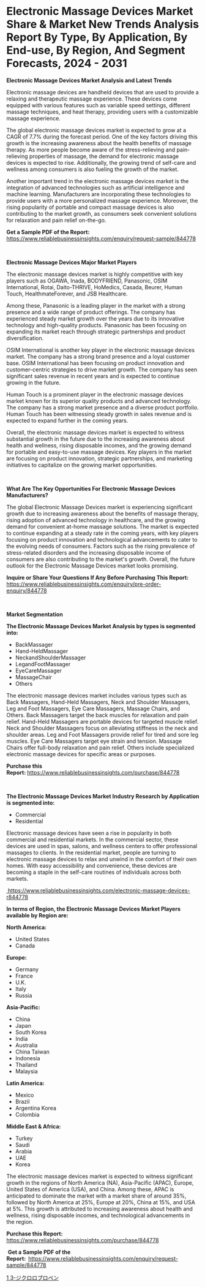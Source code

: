 <p><h1>Electronic Massage Devices Market Share & Market New Trends Analysis Report By Type, By Application, By End-use, By Region, And Segment Forecasts, 2024 - 2031</h1></p><p><strong>Electronic Massage Devices Market Analysis and Latest Trends</strong></p>
<p><p>Electronic massage devices are handheld devices that are used to provide a relaxing and therapeutic massage experience. These devices come equipped with various features such as variable speed settings, different massage techniques, and heat therapy, providing users with a customizable massage experience.</p><p>The global electronic massage devices market is expected to grow at a CAGR of 7.7% during the forecast period. One of the key factors driving this growth is the increasing awareness about the health benefits of massage therapy. As more people become aware of the stress-relieving and pain-relieving properties of massage, the demand for electronic massage devices is expected to rise. Additionally, the growing trend of self-care and wellness among consumers is also fueling the growth of the market.</p><p>Another important trend in the electronic massage devices market is the integration of advanced technologies such as artificial intelligence and machine learning. Manufacturers are incorporating these technologies to provide users with a more personalized massage experience. Moreover, the rising popularity of portable and compact massage devices is also contributing to the market growth, as consumers seek convenient solutions for relaxation and pain relief on-the-go.</p></p>
<p><strong>Get a Sample PDF of the Report:&nbsp;</strong> <a href="https://www.reliablebusinessinsights.com/enquiry/request-sample/844778">https://www.reliablebusinessinsights.com/enquiry/request-sample/844778</a></p>
<p>&nbsp;</p>
<p><strong>Electronic Massage Devices Major Market Players</strong></p>
<p><p>The electronic massage devices market is highly competitive with key players such as OGAWA, Inada, BODYFRIEND, Panasonic, OSIM International, Rotai, Daito-THRIVE, HoMedics, Casada, Beurer, Human Touch, HealthmateForever, and JSB Healthcare.</p><p>Among these, Panasonic is a leading player in the market with a strong presence and a wide range of product offerings. The company has experienced steady market growth over the years due to its innovative technology and high-quality products. Panasonic has been focusing on expanding its market reach through strategic partnerships and product diversification.</p><p>OSIM International is another key player in the electronic massage devices market. The company has a strong brand presence and a loyal customer base. OSIM International has been focusing on product innovation and customer-centric strategies to drive market growth. The company has seen significant sales revenue in recent years and is expected to continue growing in the future.</p><p>Human Touch is a prominent player in the electronic massage devices market known for its superior quality products and advanced technology. The company has a strong market presence and a diverse product portfolio. Human Touch has been witnessing steady growth in sales revenue and is expected to expand further in the coming years.</p><p>Overall, the electronic massage devices market is expected to witness substantial growth in the future due to the increasing awareness about health and wellness, rising disposable incomes, and the growing demand for portable and easy-to-use massage devices. Key players in the market are focusing on product innovation, strategic partnerships, and marketing initiatives to capitalize on the growing market opportunities.</p></p>
<p>&nbsp;</p>
<p><strong>What Are The Key Opportunities For Electronic Massage Devices Manufacturers?</strong></p>
<p><p>The global Electronic Massage Devices market is experiencing significant growth due to increasing awareness about the benefits of massage therapy, rising adoption of advanced technology in healthcare, and the growing demand for convenient at-home massage solutions. The market is expected to continue expanding at a steady rate in the coming years, with key players focusing on product innovation and technological advancements to cater to the evolving needs of consumers. Factors such as the rising prevalence of stress-related disorders and the increasing disposable income of consumers are also contributing to the market's growth. Overall, the future outlook for the Electronic Massage Devices market looks promising.</p></p>
<p><strong>Inquire or Share Your Questions If Any Before Purchasing This Report:</strong> <a href="https://www.reliablebusinessinsights.com/enquiry/pre-order-enquiry/844778">https://www.reliablebusinessinsights.com/enquiry/pre-order-enquiry/844778</a></p>
<p>&nbsp;</p>
<p><strong>Market Segmentation</strong></p>
<p><strong>The Electronic Massage Devices Market Analysis by types is segmented into:</strong></p>
<p><ul><li>BackMassager</li><li>Hand-HeldMassager</li><li>NeckandShoulderMassager</li><li>LegandFootMassager</li><li>EyeCareMassager</li><li>MassageChair</li><li>Others</li></ul></p>
<p><p>The electronic massage devices market includes various types such as Back Massagers, Hand-Held Massagers, Neck and Shoulder Massagers, Leg and Foot Massagers, Eye Care Massagers, Massage Chairs, and Others. Back Massagers target the back muscles for relaxation and pain relief. Hand-Held Massagers are portable devices for targeted muscle relief. Neck and Shoulder Massagers focus on alleviating stiffness in the neck and shoulder areas. Leg and Foot Massagers provide relief for tired and sore leg muscles. Eye Care Massagers target eye strain and tension. Massage Chairs offer full-body relaxation and pain relief. Others include specialized electronic massage devices for specific areas or purposes.</p></p>
<p><strong>Purchase this Report:&nbsp;</strong><a href="https://www.reliablebusinessinsights.com/purchase/844778">https://www.reliablebusinessinsights.com/purchase/844778</a></p>
<p>&nbsp;</p>
<p><strong>The Electronic Massage Devices Market Industry Research by Application is segmented into:</strong></p>
<p><ul><li>Commercial</li><li>Residential</li></ul></p>
<p><p>Electronic massage devices have seen a rise in popularity in both commercial and residential markets. In the commercial sector, these devices are used in spas, salons, and wellness centers to offer professional massages to clients. In the residential market, people are turning to electronic massage devices to relax and unwind in the comfort of their own homes. With easy accessibility and convenience, these devices are becoming a staple in the self-care routines of individuals across both markets.</p></p>
<p><a href="https://www.reliablebusinessinsights.com/electronic-massage-devices-r844778">&nbsp;https://www.reliablebusinessinsights.com/electronic-massage-devices-r844778</a></p>
<p><strong>In terms of Region, the Electronic Massage Devices Market Players available by Region are:</strong></p>
<p>
    <p> <strong> North America: </strong>
        <ul>
            <li>United States</li>
            <li>Canada</li>
        </ul>
        </p> 
    <p> <strong> Europe: </strong>
        <ul>
            <li>Germany</li>
            <li>France</li>
            <li>U.K.</li>
            <li>Italy</li>
            <li>Russia</li>
        </ul>
        </p> 
    <p> <strong> Asia-Pacific: </strong>
        <ul>
            <li>China</li>
            <li>Japan</li>
            <li>South Korea</li>
            <li>India</li>
            <li>Australia</li>
            <li>China Taiwan</li>
            <li>Indonesia</li>
            <li>Thailand</li>
            <li>Malaysia</li>
        </ul>
        </p> 
    <p> <strong> Latin America: </strong>
        <ul>
            <li>Mexico</li>
            <li>Brazil</li>
            <li>Argentina Korea</li>
            <li>Colombia</li>
        </ul>
        </p> 
    <p> <strong> Middle East & Africa: </strong>
        <ul>
            <li>Turkey</li>
            <li>Saudi</li>
            <li>Arabia</li>
            <li>UAE</li>
            <li>Korea</li>
        </ul>
    </p>
    </p>
<p><p>The electronic massage devices market is expected to witness significant growth in the regions of North America (NA), Asia-Pacific (APAC), Europe, United States of America (USA), and China. Among these, APAC is anticipated to dominate the market with a market share of around 35%, followed by North America at 25%, Europe at 20%, China at 15%, and USA at 5%. This growth is attributed to increasing awareness about health and wellness, rising disposable incomes, and technological advancements in the region.</p></p>
<p><strong>Purchase this Report: </strong><a href="https://www.reliablebusinessinsights.com/purchase/844778">https://www.reliablebusinessinsights.com/purchase/844778</a></p>
<p>&nbsp;<strong>Get a Sample PDF of the Report:&nbsp;&nbsp;</strong><a href="https://www.reliablebusinessinsights.com/enquiry/request-sample/844778">https://www.reliablebusinessinsights.com/enquiry/request-sample/844778</a></p>
<p><strong></strong></p>
<p><p><a href="https://medium.com/@jacksonwiza1924/%E3%82%B0%E3%83%AD%E3%83%BC%E3%83%90%E3%83%AB1-3-%E3%82%B8%E3%82%AF%E3%83%AD%E3%83%AD%E3%83%97%E3%83%AD%E3%83%94%E3%83%AC%E3%83%B3%E7%94%A3%E6%A5%AD-%E7%A8%AE%E9%A1%9E-%E7%94%A8%E9%80%94-%E5%B8%82%E5%A0%B4%E5%8F%82%E5%8A%A0%E8%80%85-%E5%9C%B0%E5%9F%9F%E5%88%A5%E6%88%90%E9%95%B7%E5%88%86%E6%9E%90-%E3%81%8A%E3%82%88%E3%81%B3%E5%B0%86%E6%9D%A5%E3%81%AE%E3%82%B7%E3%83%8A%E3%83%AA%E3%82%AA-2024%E5%B9%B4-2031%E5%B9%B4-179f42e03cc4">1 3-ジクロロプロペン</a></p></p>